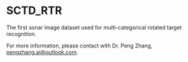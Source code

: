 # SCTD_RTR
The first sonar image dataset used for multi-categorical rotated target recognition.

For more information, please contact with Dr. Peng Zhang, [pengzhang.ai@outlook.com](pengzhang.ai@outlook.com).
